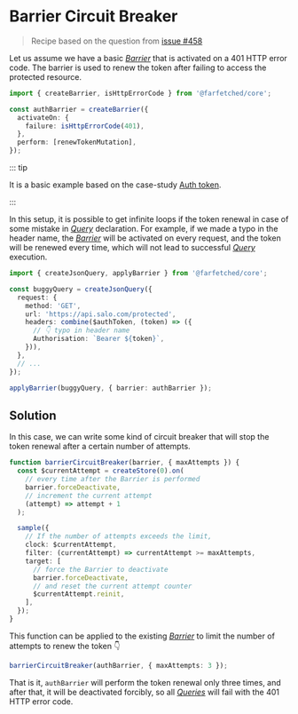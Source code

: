 # Barrier Circuit Breaker

> Recipe based on the question from [issue #458](https://github.com/igorkamyshev/farfetched/issues/458)

Let us assume we have a basic [_Barrier_](https://farfetched.dev/docs/api/barrier) that is activated on a 401 HTTP error code. The barrier is used to renew the token after failing to access the protected resource.

```ts
import { createBarrier, isHttpErrorCode } from '@farfetched/core';

const authBarrier = createBarrier({
  activateOn: {
    failure: isHttpErrorCode(401),
  },
  perform: [renewTokenMutation],
});
```

::: tip

It is a basic example based on the case-study [Auth token](/recipes/auth_token).

:::

In this setup, it is possible to get infinite loops if the token renewal in case of some mistake in [_Query_](/api/primitives/query) declaration. For example, if we made a typo in the header name, the [_Barrier_](https://farfetched.dev/docs/api/barrier) will be activated on every request, and the token will be renewed every time, which will not lead to successful [_Query_](/api/primitives/query) execution.

```ts
import { createJsonQuery, applyBarrier } from '@farfetched/core';

const buggyQuery = createJsonQuery({
  request: {
    method: 'GET',
    url: 'https://api.salo.com/protected',
    headers: combine($authToken, (token) => ({
      // 👇 typo in header name
      Authorisation: `Bearer ${token}`,
    })),
  },
  // ...
});

applyBarrier(buggyQuery, { barrier: authBarrier });
```

## Solution

In this case, we can write some kind of circuit breaker that will stop the token renewal after a certain number of attempts.

```ts
function barrierCircuitBreaker(barrier, { maxAttempts }) {
  const $currentAttempt = createStore(0).on(
    // every time after the Barrier is performed
    barrier.forceDeactivate,
    // increment the current attempt
    (attempt) => attempt + 1
  );

  sample({
    // If the number of attempts exceeds the limit,
    clock: $currentAttempt,
    filter: (currentAttempt) => currentAttempt >= maxAttempts,
    target: [
      // force the Barrier to deactivate
      barrier.forceDeactivate,
      // and reset the current attempt counter
      $currentAttempt.reinit,
    ],
  });
}
```

This function can be applied to the existing [_Barrier_](https://farfetched.dev/docs/api/barrier) to limit the number of attempts to renew the token 👇

```ts
barrierCircuitBreaker(authBarrier, { maxAttempts: 3 });
```

That is it, `authBarrier` will perform the token renewal only three times, and after that, it will be deactivated forcibly, so all [_Queries_](/api/primitives/query) will fail with the 401 HTTP error code.
